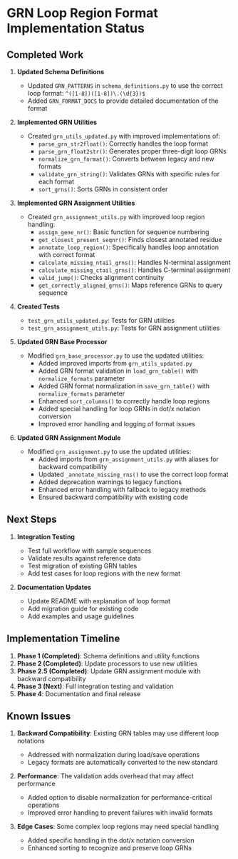 # GRN Loop Region Format Implementation Status

## Completed Work

1. **Updated Schema Definitions**
   - Updated `GRN_PATTERNS` in `schema_definitions.py` to use the correct loop format: `^([1-8])([1-8])\.(\d{3})$`
   - Added `GRN_FORMAT_DOCS` to provide detailed documentation of the format

2. **Implemented GRN Utilities**
   - Created `grn_utils_updated.py` with improved implementations of:
     - `parse_grn_str2float()`: Correctly handles the loop format
     - `parse_grn_float2str()`: Generates proper three-digit loop GRNs
     - `normalize_grn_format()`: Converts between legacy and new formats
     - `validate_grn_string()`: Validates GRNs with specific rules for each format
     - `sort_grns()`: Sorts GRNs in consistent order

3. **Implemented GRN Assignment Utilities**
   - Created `grn_assignment_utils.py` with improved loop region handling:
     - `assign_gene_nr()`: Basic function for sequence numbering
     - `get_closest_present_seqnr()`: Finds closest annotated residue
     - `annotate_loop_region()`: Specifically handles loop annotation with correct format
     - `calculate_missing_ntail_grns()`: Handles N-terminal assignment
     - `calculate_missing_ctail_grns()`: Handles C-terminal assignment
     - `valid_jump()`: Checks alignment continuity
     - `get_correctly_aligned_grns()`: Maps reference GRNs to query sequence

4. **Created Tests**
   - `test_grn_utils_updated.py`: Tests for GRN utilities
   - `test_grn_assignment_utils.py`: Tests for GRN assignment utilities

5. **Updated GRN Base Processor**
   - Modified `grn_base_processor.py` to use the updated utilities:
     - Added improved imports from `grn_utils_updated.py`
     - Added GRN format validation in `load_grn_table()` with `normalize_formats` parameter
     - Added GRN format normalization in `save_grn_table()` with `normalize_formats` parameter
     - Enhanced `sort_columns()` to correctly handle loop regions
     - Added special handling for loop GRNs in dot/x notation conversion
     - Improved error handling and logging of format issues

6. **Updated GRN Assignment Module**
   - Modified `grn_assignment.py` to use the updated utilities:
     - Added imports from `grn_assignment_utils.py` with aliases for backward compatibility
     - Updated `_annotate_missing_rns()` to use the correct loop format
     - Added deprecation warnings to legacy functions
     - Enhanced error handling with fallback to legacy methods
     - Ensured backward compatibility with existing code

## Next Steps

1. **Integration Testing**
   - Test full workflow with sample sequences
   - Validate results against reference data
   - Test migration of existing GRN tables
   - Add test cases for loop regions with the new format

2. **Documentation Updates**
   - Update README with explanation of loop format
   - Add migration guide for existing code
   - Add examples and usage guidelines

## Implementation Timeline

1. **Phase 1 (Completed)**: Schema definitions and utility functions
2. **Phase 2 (Completed)**: Update processors to use new utilities 
3. **Phase 2.5 (Completed)**: Update GRN assignment module with backward compatibility
4. **Phase 3 (Next)**: Full integration testing and validation
5. **Phase 4**: Documentation and final release

## Known Issues

1. **Backward Compatibility**: Existing GRN tables may use different loop notations
   - Addressed with normalization during load/save operations
   - Legacy formats are automatically converted to the new standard

2. **Performance**: The validation adds overhead that may affect performance
   - Added option to disable normalization for performance-critical operations
   - Improved error handling to prevent failures with invalid formats

3. **Edge Cases**: Some complex loop regions may need special handling
   - Added specific handling in the dot/x notation conversion
   - Enhanced sorting to recognize and preserve loop GRNs
